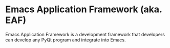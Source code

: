 # Emacs Application Framework (aka. EAF)
Emacs Application Framework is a development framework that developers can develop any PyQt program and integrate into Emacs.


